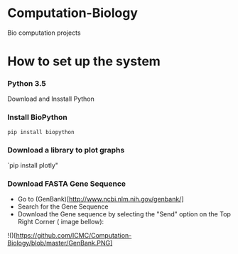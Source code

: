 # Computation-Biology
Bio computation projects 


# How to set up the system

### Python 3.5 
Download and Insstall Python 

### Install BioPython 

 `pip install biopython`

### Download a library to plot graphs 

 `pip install plotly"

### Download FASTA Gene Sequence 

*  Go to  (GenBank)[http://www.ncbi.nlm.nih.gov/genbank/]
*  Search for the Gene Sequence 
*  Download the Gene sequence by selecting the "Send" option on the Top Right Corner ( image bellow):

!()[https://github.com/ICMC/Computation-Biology/blob/master/GenBank.PNG]


